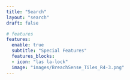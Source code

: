 ```yaml
---
title: "Search"
layout: "search"
draft: false

# features
features:
  enable: true
  subtitle: "Special Features"
  features_blocks:
  - icon: "las la-lock"
  image: "images/BreachSense_Tiles_R4-3.png"
---
```


